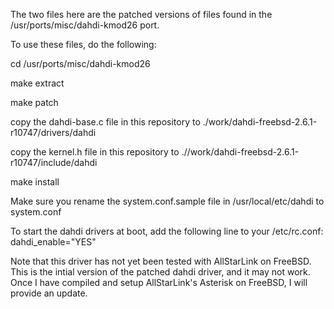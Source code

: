 The two files here are the patched versions of files found in the /usr/ports/misc/dahdi-kmod26 port.

To use these files, do the following:

cd /usr/ports/misc/dahdi-kmod26

make extract

make patch

copy the dahdi-base.c file in this repository to ./work/dahdi-freebsd-2.6.1-r10747/drivers/dahdi 

copy the kernel.h file in this repository to .//work/dahdi-freebsd-2.6.1-r10747/include/dahdi


make install


Make sure you rename the system.conf.sample file in /usr/local/etc/dahdi to system.conf


To start the dahdi drivers at boot, add the following line to your /etc/rc.conf:
dahdi_enable="YES"


Note that this driver has not yet been tested with AllStarLink on FreeBSD.  This is the intial version of the patched 
dahdi driver, and it may not work.  Once I have compiled and setup AllStarLink's Asterisk on FreeBSD, I will provide an update.

